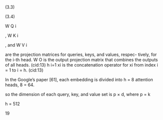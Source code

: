 (3.3)

(3.4)

W Q
i

, W K
i

, and W V
i

are the projection matrices for queries, keys, and values, respec-
tively, for the i-th head. W O is the output projection matrix that combines the outputs
of all heads. (cid:13)
h
i=1 xi is the concatenation operator for xi from index i = 1 to i = h.
(cid:13)

In the Google’s paper [61], each embedding is divided into h = 8 attention heads,
8 = 64.

so the dimension of each query, key, and value set is p × d, where p = k

h = 512

19
